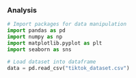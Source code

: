 ### Analysis

```python
# Import packages for data manipulation
import pandas as pd
import numpy as np
import matplotlib.pyplot as plt
import seaborn as sns
```


```python
# Load dataset into dataframe
data = pd.read_csv("tiktok_dataset.csv")
```
